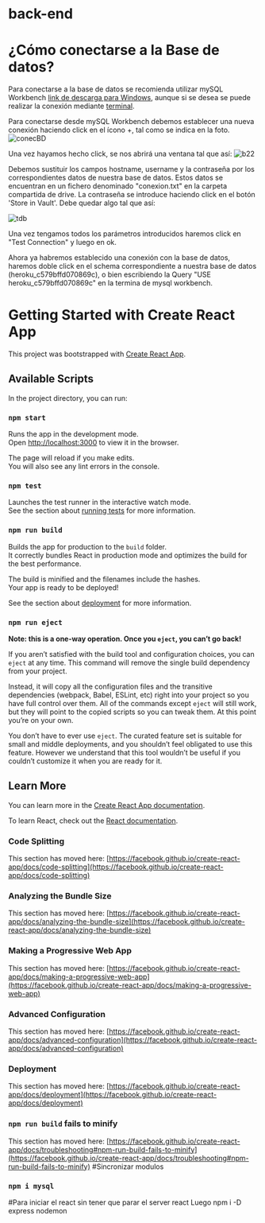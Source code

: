 # back-end

# ¿Cómo conectarse a la Base de datos?

Para conectarse a la base de datos se recomienda utilizar mySQL Workbench [link de descarga para Windows](https://dev.mysql.com/downloads/workbench/), aunque si se desea se puede realizar la conexión mediante [terminal](https://www.a2hosting.es/kb/developer-corner/mysql/connect-to-mysql-from-the-command-line).

Para conectarse desde mySQL Workbench debemos establecer una nueva conexión haciendo click en el ícono +, tal como se indica en la foto.
![conecBD](https://user-images.githubusercontent.com/33655360/113489354-05fe8800-94c4-11eb-94e0-b4515ddb5257.png)

Una vez hayamos hecho click, se nos abrirá una ventana tal que así:
![b22](https://user-images.githubusercontent.com/33655360/113489395-51189b00-94c4-11eb-8d96-7d76a7c159f6.png)

Debemos sustituir los campos hostname, username y la contraseña por los correspondientes datos de nuestra base de datos. Estos datos se encuentran en un fichero denominado "conexion.txt" en la carpeta compartida de drive. La contraseña se introduce haciendo click en el botón 'Store in Vault'. Debe quedar algo tal que así:

![tdb](https://user-images.githubusercontent.com/33655360/113489454-b2d90500-94c4-11eb-850f-1ad2b0eb9ad7.png)

Una vez tengamos todos los parámetros introducidos haremos click en "Test Connection" y luego en ok.

Ahora ya habremos establecido una conexión con la base de datos, haremos doble click en el schema correspondiente a nuestra base de datos (heroku_c579bffd070869c), o bien escribiendo la Query  "USE heroku_c579bffd070869c" en la termina de mysql workbench.

# Getting Started with Create React App

This project was bootstrapped with [Create React App](https://github.com/facebook/create-react-app).

## Available Scripts

In the project directory, you can run:

### `npm start`

Runs the app in the development mode.\
Open [http://localhost:3000](http://localhost:3000) to view it in the browser.

The page will reload if you make edits.\
You will also see any lint errors in the console.

### `npm test`

Launches the test runner in the interactive watch mode.\
See the section about [running tests](https://facebook.github.io/create-react-app/docs/running-tests) for more information.

### `npm run build`

Builds the app for production to the `build` folder.\
It correctly bundles React in production mode and optimizes the build for the best performance.

The build is minified and the filenames include the hashes.\
Your app is ready to be deployed!

See the section about [deployment](https://facebook.github.io/create-react-app/docs/deployment) for more information.

### `npm run eject`

**Note: this is a one-way operation. Once you `eject`, you can’t go back!**

If you aren’t satisfied with the build tool and configuration choices, you can `eject` at any time. This command will remove the single build dependency from your project.

Instead, it will copy all the configuration files and the transitive dependencies (webpack, Babel, ESLint, etc) right into your project so you have full control over them. All of the commands except `eject` will still work, but they will point to the copied scripts so you can tweak them. At this point you’re on your own.

You don’t have to ever use `eject`. The curated feature set is suitable for small and middle deployments, and you shouldn’t feel obligated to use this feature. However we understand that this tool wouldn’t be useful if you couldn’t customize it when you are ready for it.

## Learn More

You can learn more in the [Create React App documentation](https://facebook.github.io/create-react-app/docs/getting-started).

To learn React, check out the [React documentation](https://reactjs.org/).

### Code Splitting

This section has moved here: [https://facebook.github.io/create-react-app/docs/code-splitting](https://facebook.github.io/create-react-app/docs/code-splitting)

### Analyzing the Bundle Size

This section has moved here: [https://facebook.github.io/create-react-app/docs/analyzing-the-bundle-size](https://facebook.github.io/create-react-app/docs/analyzing-the-bundle-size)

### Making a Progressive Web App

This section has moved here: [https://facebook.github.io/create-react-app/docs/making-a-progressive-web-app](https://facebook.github.io/create-react-app/docs/making-a-progressive-web-app)

### Advanced Configuration

This section has moved here: [https://facebook.github.io/create-react-app/docs/advanced-configuration](https://facebook.github.io/create-react-app/docs/advanced-configuration)

### Deployment

This section has moved here: [https://facebook.github.io/create-react-app/docs/deployment](https://facebook.github.io/create-react-app/docs/deployment)

### `npm run build` fails to minify

This section has moved here: [https://facebook.github.io/create-react-app/docs/troubleshooting#npm-run-build-fails-to-minify](https://facebook.github.io/create-react-app/docs/troubleshooting#npm-run-build-fails-to-minify)
#Sincronizar modulos
### `npm i mysql`
#Para iniciar el react sin tener que parar el server react
Luego npm i -D express nodemon


